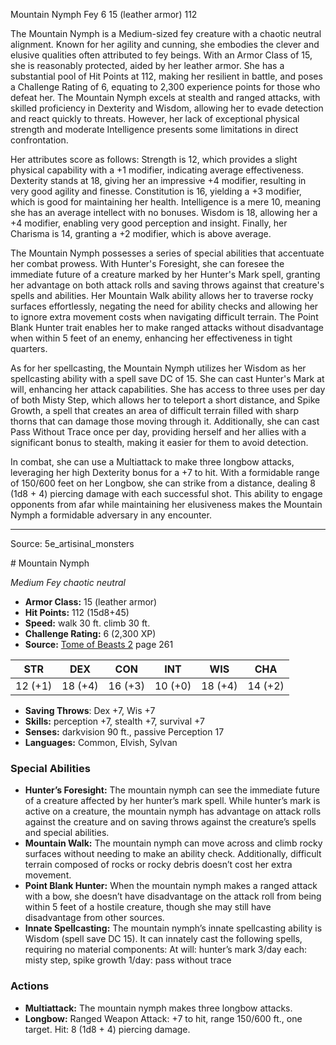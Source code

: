 <MonsterName/>Mountain Nymph</MonsterName>
<CreatureType/>Fey</CreatureType>
<CR/>6</CR>
<AC/>15 (leather armor)</AC>
<HP/>112</HP>
<summary>The Mountain Nymph is a Medium-sized fey creature with a chaotic neutral alignment. Known for her agility and cunning, she embodies the clever and elusive qualities often attributed to fey beings. With an Armor Class of 15, she is reasonably protected, aided by her leather armor. She has a substantial pool of Hit Points at 112, making her resilient in battle, and poses a Challenge Rating of 6, equating to 2,300 experience points for those who defeat her. The Mountain Nymph excels at stealth and ranged attacks, with skilled proficiency in Dexterity and Wisdom, allowing her to evade detection and react quickly to threats. However, her lack of exceptional physical strength and moderate Intelligence presents some limitations in direct confrontation.</summary>

<detail>

Her attributes score as follows: Strength is 12, which provides a slight physical capability with a +1 modifier, indicating average effectiveness. Dexterity stands at 18, giving her an impressive +4 modifier, resulting in very good agility and finesse. Constitution is 16, yielding a +3 modifier, which is good for maintaining her health. Intelligence is a mere 10, meaning she has an average intellect with no bonuses. Wisdom is 18, allowing her a +4 modifier, enabling very good perception and insight. Finally, her Charisma is 14, granting a +2 modifier, which is above average.

The Mountain Nymph possesses a series of special abilities that accentuate her combat prowess. With Hunter's Foresight, she can foresee the immediate future of a creature marked by her Hunter's Mark spell, granting her advantage on both attack rolls and saving throws against that creature's spells and abilities. Her Mountain Walk ability allows her to traverse rocky surfaces effortlessly, negating the need for ability checks and allowing her to ignore extra movement costs when navigating difficult terrain. The Point Blank Hunter trait enables her to make ranged attacks without disadvantage when within 5 feet of an enemy, enhancing her effectiveness in tight quarters.

As for her spellcasting, the Mountain Nymph utilizes her Wisdom as her spellcasting ability with a spell save DC of 15. She can cast Hunter's Mark at will, enhancing her attack capabilities. She has access to three uses per day of both Misty Step, which allows her to teleport a short distance, and Spike Growth, a spell that creates an area of difficult terrain filled with sharp thorns that can damage those moving through it. Additionally, she can cast Pass Without Trace once per day, providing herself and her allies with a significant bonus to stealth, making it easier for them to avoid detection.

In combat, she can use a Multiattack to make three longbow attacks, leveraging her high Dexterity bonus for a +7 to hit. With a formidable range of 150/600 feet on her Longbow, she can strike from a distance, dealing 8 (1d8 + 4) piercing damage with each successful shot. This ability to engage opponents from afar while maintaining her elusiveness makes the Mountain Nymph a formidable adversary in any encounter.</detail>



---

Source: 5e_artisinal_monsters

<statblock>
# Mountain Nymph

*Medium* *Fey* *chaotic neutral*

- **Armor Class:** 15 (leather armor)
- **Hit Points:** 112 (15d8+45)
- **Speed:** walk 30 ft. climb 30 ft.
- **Challenge Rating:** 6 (2,300 XP)
- **Source:** [Tome of Beasts 2](https://koboldpress.com/kpstore/product/tome-of-beasts-2-for-5th-edition) page 261

| STR | DEX | CON | INT | WIS | CHA |
| --- | --- | --- | --- | --- | --- |
| 12 (+1) | 18 (+4) | 16 (+3) | 10 (+0) | 18 (+4) | 14 (+2) |

- **Saving Throws**: Dex +7, Wis +7
- **Skills:** perception +7, stealth +7, survival +7
- **Senses:** darkvision 90 ft., passive Perception 17
- **Languages:** Common, Elvish, Sylvan

### Special Abilities

- **Hunter’s Foresight:** The mountain nymph can see the immediate future of a creature affected by her hunter’s mark spell. While hunter’s mark is active on a creature, the mountain nymph has advantage on attack rolls against the creature and on saving throws against the creature’s spells and special abilities.
- **Mountain Walk:** The mountain nymph can move across and climb rocky surfaces without needing to make an ability check. Additionally, difficult terrain composed of rocks or rocky debris doesn’t cost her extra movement.
- **Point Blank Hunter:** When the mountain nymph makes a ranged attack with a bow, she doesn’t have disadvantage on the attack roll from being within 5 feet of a hostile creature, though she may still have disadvantage from other sources.
- **Innate Spellcasting:** The mountain nymph’s innate spellcasting ability is Wisdom (spell save DC 15). It can innately cast the following spells, requiring no material components:
At will: hunter’s mark
3/day each: misty step, spike growth
1/day: pass without trace

### Actions

- **Multiattack:** The mountain nymph makes three longbow attacks.
- **Longbow:** Ranged Weapon Attack: +7 to hit, range 150/600 ft., one target. Hit: 8 (1d8 + 4) piercing damage.


</statblock>


